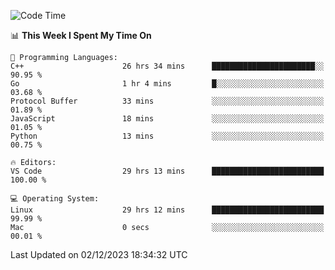 
<!--START_SECTION:waka-->
![Code Time](http://img.shields.io/badge/Code%20Time-1%2C387%20hrs%2015%20mins-blue)

📊 **This Week I Spent My Time On** 

```text
💬 Programming Languages: 
C++                      26 hrs 34 mins      ███████████████████████░░   90.95 % 
Go                       1 hr 4 mins         █░░░░░░░░░░░░░░░░░░░░░░░░   03.68 % 
Protocol Buffer          33 mins             ░░░░░░░░░░░░░░░░░░░░░░░░░   01.89 % 
JavaScript               18 mins             ░░░░░░░░░░░░░░░░░░░░░░░░░   01.05 % 
Python                   13 mins             ░░░░░░░░░░░░░░░░░░░░░░░░░   00.75 % 

🔥 Editors: 
VS Code                  29 hrs 13 mins      █████████████████████████   100.00 % 

💻 Operating System: 
Linux                    29 hrs 12 mins      █████████████████████████   99.99 % 
Mac                      0 secs              ░░░░░░░░░░░░░░░░░░░░░░░░░   00.01 % 
```


 Last Updated on 02/12/2023 18:34:32 UTC
<!--END_SECTION:waka-->

